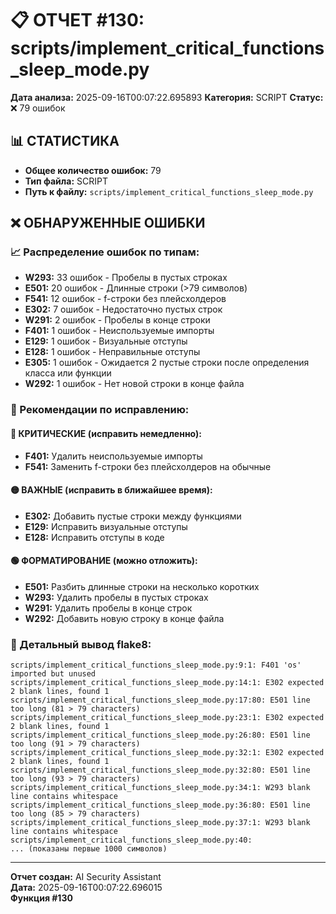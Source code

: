 # 📋 ОТЧЕТ #130: scripts/implement_critical_functions_sleep_mode.py

**Дата анализа:** 2025-09-16T00:07:22.695893
**Категория:** SCRIPT
**Статус:** ❌ 79 ошибок

## 📊 СТАТИСТИКА

- **Общее количество ошибок:** 79
- **Тип файла:** SCRIPT
- **Путь к файлу:** `scripts/implement_critical_functions_sleep_mode.py`

## ❌ ОБНАРУЖЕННЫЕ ОШИБКИ

### 📈 Распределение ошибок по типам:

- **W293:** 33 ошибок - Пробелы в пустых строках
- **E501:** 20 ошибок - Длинные строки (>79 символов)
- **F541:** 12 ошибок - f-строки без плейсхолдеров
- **E302:** 7 ошибок - Недостаточно пустых строк
- **W291:** 2 ошибок - Пробелы в конце строки
- **F401:** 1 ошибок - Неиспользуемые импорты
- **E129:** 1 ошибок - Визуальные отступы
- **E128:** 1 ошибок - Неправильные отступы
- **E305:** 1 ошибок - Ожидается 2 пустые строки после определения класса или функции
- **W292:** 1 ошибок - Нет новой строки в конце файла

### 🎯 Рекомендации по исправлению:

#### 🔴 КРИТИЧЕСКИЕ (исправить немедленно):
- **F401:** Удалить неиспользуемые импорты
- **F541:** Заменить f-строки без плейсхолдеров на обычные

#### 🟡 ВАЖНЫЕ (исправить в ближайшее время):
- **E302:** Добавить пустые строки между функциями
- **E129:** Исправить визуальные отступы
- **E128:** Исправить отступы в коде

#### 🟢 ФОРМАТИРОВАНИЕ (можно отложить):
- **E501:** Разбить длинные строки на несколько коротких
- **W293:** Удалить пробелы в пустых строках
- **W291:** Удалить пробелы в конце строк
- **W292:** Добавить новую строку в конце файла

### 📝 Детальный вывод flake8:

```
scripts/implement_critical_functions_sleep_mode.py:9:1: F401 'os' imported but unused
scripts/implement_critical_functions_sleep_mode.py:14:1: E302 expected 2 blank lines, found 1
scripts/implement_critical_functions_sleep_mode.py:17:80: E501 line too long (81 > 79 characters)
scripts/implement_critical_functions_sleep_mode.py:23:1: E302 expected 2 blank lines, found 1
scripts/implement_critical_functions_sleep_mode.py:26:80: E501 line too long (91 > 79 characters)
scripts/implement_critical_functions_sleep_mode.py:32:1: E302 expected 2 blank lines, found 1
scripts/implement_critical_functions_sleep_mode.py:32:80: E501 line too long (93 > 79 characters)
scripts/implement_critical_functions_sleep_mode.py:34:1: W293 blank line contains whitespace
scripts/implement_critical_functions_sleep_mode.py:36:80: E501 line too long (85 > 79 characters)
scripts/implement_critical_functions_sleep_mode.py:37:1: W293 blank line contains whitespace
scripts/implement_critical_functions_sleep_mode.py:40:
... (показаны первые 1000 символов)
```

---
**Отчет создан:** AI Security Assistant  
**Дата:** 2025-09-16T00:07:22.696015  
**Функция #130**
